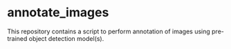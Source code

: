 # annotate_images
This repository contains a script to perform annotation of images using pre-trained object detection model(s). 

